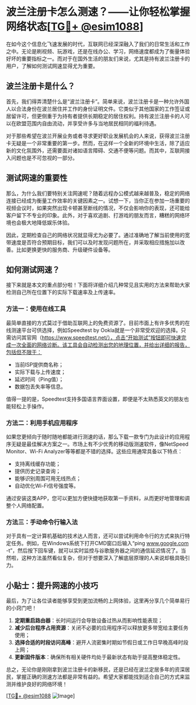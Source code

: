 # 波兰注册卡怎么测速？——让你轻松掌握网络状态[[TG💪+ @esim1088](https://t.me/s/esim1088)]

在如今这个信息化飞速发展的时代，互联网已经深深融入了我们的日常生活和工作之中。无论是刷视频、玩游戏，还是在线办公、学习，网络速度都成为了衡量体验好坏的重要指标之一。而对于在国外生活的朋友们来说，尤其是持有波兰注册卡的用户，了解如何测试网速显得尤为重要。

## 波兰注册卡是什么？

首先，我们得弄清楚什么是“波兰注册卡”。简单来说，波兰注册卡是一种允许外国人以合法身份在波兰居住并工作的身份证明文件。它类似于其他国家的工作签证或居留许可，但更侧重于为持有者提供长期稳定的居住权利。持有波兰注册卡的人可以在欧盟范围内自由流动，并享受许多与当地居民相同的福利待遇。

对于那些希望在波兰开展业务或者寻求更好职业发展机会的人来说，获得波兰注册卡无疑是一个非常重要的第一步。然而，在这样一个全新的环境中生活，除了适应新的文化氛围外，还需要面对诸如语言障碍、交通不便等问题。而其中，互联网接入问题也是不可忽视的一部分。

## 测试网速的重要性

那么，为什么我们要特别关注网速呢？随着远程办公模式越来越普及，稳定的网络连接已经成为衡量工作效率的关键因素之一。试想一下，当你正在参加一场重要的视频会议时，如果突然出现卡顿甚至断线的情况，不仅会影响你的表现，还可能给客户留下不专业的印象。此外，对于喜欢追剧、打游戏的朋友而言，糟糕的网络环境也会极大地降低娱乐体验。

因此，定期检查自己的网络状况就显得尤为必要了。通过准确地了解当前使用的宽带速度是否符合预期目标，我们可以及时发现问题所在，并采取相应措施加以改善。比如更换更快的服务商、升级硬件设备等。

## 如何测试网速？

接下来就是本文的重点部分啦！下面将详细介绍几种常见且实用的方法来帮助大家检测自己所在位置下的实际下载速率及上传速率。

### 方法一：使用在线工具

最简单直接的方式莫过于借助互联网上的免费资源了。目前市面上有许多优秀的在线测速平台可供选择，例如Speedtest by Ookla就是一个非常受欢迎的选择。只需访问其官网（https://www.speedtest.net/），点击“开始测试”按钮即可快速完成一次全面的网络诊断。该工具会自动检测出您的地理位置，并给出详细的报告，包括但不限于：

- 当前ISP提供商名称；
- 实际下载与上传速度；
- 延迟时间（Ping值）；
- 数据包丢失率等信息。

值得一提的是，Speedtest支持多国语言界面设置，即便是不太熟悉英文的朋友也能轻松上手操作。

### 方法二：利用手机应用程序

如果您更倾向于随时随地都能进行测速的话，那么下载一款专门为此设计的应用程序无疑是最佳解决方案之一。市场上有不少优秀的移动版测速软件，像NetSpeed Monitor、Wi-Fi Analyzer等等都是不错的选择。这些应用通常具备以下特点：

- 支持离线缓存功能；
- 提供历史记录查询；
- 能够识别周围可用无线热点；
- 自动优化Wi-Fi信号强度等。

通过安装这类APP，您可以更加方便快捷地获取第一手资料，从而更好地管理和调整个人网络配置。

### 方法三：手动命令行输入法

对于具有一定计算机基础的技术达人而言，还可以尝试利用命令行的方式来执行特定任务。例如，在Windows系统下打开CMD窗口后输入“ping www.google.com -t”，然后按下回车键，就可以实时监控与谷歌服务器之间的通信延迟情况了。当然啦，这种方法虽然看似复杂，但对于想要深入了解底层原理的人来说却极具吸引力。

## 小贴士：提升网速的小技巧

最后，为了让各位读者能够享受到更加流畅的上网体验，这里再分享几个简单易行的小窍门吧！

1. **定期重启路由器**：长时间运行会导致设备过热从而影响性能表现；
2. **减少后台程序占用资源**：关闭不必要的应用程序可以释放更多带宽给主要任务使用；
3. **选择合适的时段访问高峰**：避开人流密集时期如节假日或工作日早晚高峰时段上网；
4. **更新固件版本**：确保所有相关硬件均处于最新状态有助于提高整体稳定性。

总之，无论你是刚刚拿到波兰注册卡的新移民，还是已经在波兰定居多年的资深居民，掌握正确的测速方法都是非常有益的。希望大家都能找到适合自己的方式来监测并维护良好的网络环境！

[[TG💪+ @esim1088](https://t.me/s/esim1088) ![Image](https://i.postimg.cc/4NQfJmqS/Snipaste-2025-05-13-00-14-12.png)]